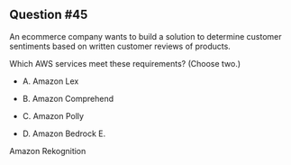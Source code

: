 ## Question #45

 An ecommerce company wants to build a solution to determine customer sentiments based on written customer reviews of products.

Which AWS services meet these requirements? (Choose two.)

- A. Amazon Lex

- B. Amazon Comprehend

- C. Amazon Polly

- D. Amazon Bedrock E.

Amazon Rekognition